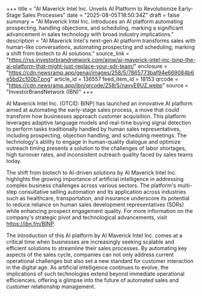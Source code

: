 +++
title = "AI Maverick Intel Inc. Unveils AI Platform to Revolutionize Early-Stage Sales Processes"
date = "2025-08-05T18:50:34Z"
draft = false
summary = "AI Maverick Intel Inc. introduces an AI platform automating prospecting, handling objections, and scheduling, marking a significant advancement in sales technology with broad industry implications."
description = "AI Maverick Intel's next-gen AI platform transforms sales with human-like conversations, automating prospecting and scheduling, marking a shift from biotech to AI solutions."
source_link = "https://rss.investorbrandnetwork.com/ainw/ai-maverick-intel-inc-binp-the-ai-platform-that-might-just-replace-your-sdr-team/"
enclosure = "https://cdn.newsramp.app/genai/images/258/5/7865773baf94e669084b6e5bd2c100b7.png"
article_id = 136557
feed_item_id = 18153
qrcode = "https://cdn.newsramp.app/ibn/qrcode/258/5/navyE9UZ.webp"
source = "InvestorBrandNetwork (IBN)"
+++

<p>AI Maverick Intel Inc. (OTCID: BINP) has launched an innovative AI platform aimed at automating the early-stage sales process, a move that could transform how businesses approach customer acquisition. This platform leverages adaptive language models and real-time buying signal detection to perform tasks traditionally handled by human sales representatives, including prospecting, objection handling, and scheduling meetings. The technology's ability to engage in human-quality dialogue and optimize outreach timing presents a solution to the challenges of labor shortages, high turnover rates, and inconsistent outreach quality faced by sales teams today.</p><p>The shift from biotech to AI-driven solutions by AI Maverick Intel Inc. highlights the growing importance of artificial intelligence in addressing complex business challenges across various sectors. The platform's multi-step consultative selling automation and its application across industries such as healthcare, transportation, and insurance underscore its potential to reduce reliance on human sales development representatives (SDRs) while enhancing prospect engagement quality. For more information on the company's strategic pivot and technological advancements, visit <a href='https://ibn.fm/BINP' rel='nofollow' target='_blank'>https://ibn.fm/BINP</a>.</p><p>The introduction of this AI platform by AI Maverick Intel Inc. comes at a critical time when businesses are increasingly seeking scalable and efficient solutions to streamline their sales processes. By automating key aspects of the sales cycle, companies can not only address current operational challenges but also set a new standard for customer interaction in the digital age. As artificial intelligence continues to evolve, the implications of such technologies extend beyond immediate operational efficiencies, offering a glimpse into the future of automated sales and customer relationship management.</p>